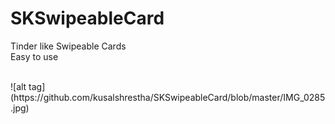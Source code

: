 # SKSwipeableCard 
<p> Tinder like Swipeable Cards
<br>
Easy to use
<p>
<br>
![alt tag](https://github.com/kusalshrestha/SKSwipeableCard/blob/master/IMG_0285.jpg)

